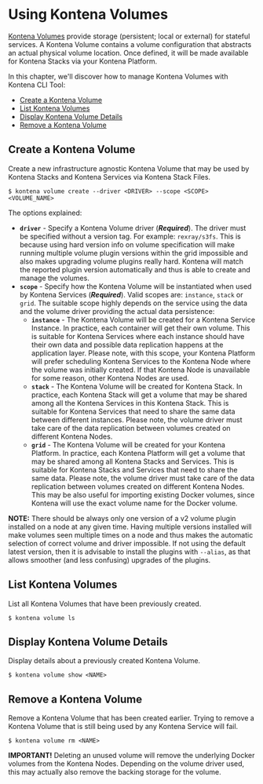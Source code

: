 # Using Kontena Volumes

[Kontena Volumes](./README.md#kontena-volumes) provide storage (persistent; local or external) for stateful services. A Kontena Volume contains a volume configuration that abstracts an actual physical volume location. Once defined, it will be made available for Kontena Stacks via your Kontena Platform.

In this chapter, we'll discover how to manage Kontena Volumes with Kontena CLI Tool: 

* [Create a Kontena Volume]()
* [List Kontena Volumes]()
* [Display Kontena Volume Details]()
* [Remove a Kontena Volume]()

## Create a Kontena Volume

Create a new infrastructure agnostic Kontena Volume that may be used by Kontena Stacks and Kontena Services via Kontena Stack Files.

```
$ kontena volume create --driver <DRIVER> --scope <SCOPE> <VOLUME_NAME>
```

The options explained:

* **`driver`** - Specify a Kontena Volume driver (***Required***). The driver must be specified without a version tag. For example: `rexray/s3fs`. This is because using hard version info on volume specification will make running multiple volume plugin versions within the grid impossible and also makes upgrading volume plugins really hard. Kontena will match the reported plugin version automatically and thus is able to create and manage the volumes.
* **`scope`** - Specify how the Kontena Volume will be instantiated when used by Kontena Services (***Required***). Valid scopes are: `instance`, `stack` or `grid`. The suitable scope highly depends on the service using the data and the volume driver providing the actual data persistence:
  * **`instance`** - The Kontena Volume will be created for a Kontena Service Instance. In practice, each container will get their own volume. This is suitable for Kontena Services where each instance should have their own data and possible data replication happens at the application layer. Please note, with this scope, your Kontena Platform will prefer scheduling Kontena Services to the Kontena Node where the volume was initially created. If that Kontena Node is unavailable for some reason, other Kontena Nodes are used.
  * **`stack`** - The Kontena Volume will be created for Kontena Stack. In practice, each Kontena Stack will get a volume that may be shared among all the Kontena Services in this Kontena Stack. This is suitable for Kontena Services that need to share the same data between different instances. Please note, the volume driver must take care of the data replication between volumes created on different Kontena Nodes.
  * **`grid`** - The Kontena Volume will be created for your Kontena Platform. In practice, each Kontena Platform will get a volume that may be shared among all Kontena Stacks and Services. This is suitable for Kontena Stacks and Services that need to share the same data. Please note, the volume driver must take care of the data replication between volumes created on different Kontena Nodes. This may be also useful for importing existing Docker volumes, since Kontena will use the exact volume name for the Docker volume. 

**NOTE:** There should be always only one version of a v2 volume plugin installed on a node at any given time. Having multiple versions installed will make volumes seen multiple times on a node and thus makes the automatic selection of correct volume and driver impossible. If not using the default latest version, then it is advisable to install the plugins with `--alias`, as that allows smoother (and less confusing) upgrades of the plugins.

## List Kontena Volumes

List all Kontena Volumes that have been previously created.

```
$ kontena volume ls
```

## Display Kontena Volume Details

Display details about a previously created Kontena Volume.

```
$ kontena volume show <NAME>
```

## Remove a Kontena Volume

Remove a Kontena Volume that has been created earlier. Trying to remove a Kontena Volume that is still being used by any Kontena Service will fail.

```
$ kontena volume rm <NAME>
```

**IMPORTANT!**  Deleting an unused volume will remove the underlying Docker volumes from the Kontena Nodes. Depending on the volume driver used, this may actually also remove the backing storage for the volume.
